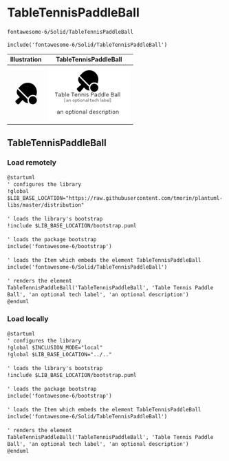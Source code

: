 # TableTennisPaddleBall


```text
fontawesome-6/Solid/TableTennisPaddleBall
```

```text
include('fontawesome-6/Solid/TableTennisPaddleBall')
```



| Illustration | TableTennisPaddleBall |
| :---: | :---: |
| ![illustration for Illustration](../../fontawesome-6/Solid/TableTennisPaddleBall.png) | ![illustration for TableTennisPaddleBall](../../fontawesome-6/Solid/TableTennisPaddleBall.Local.png) |




## TableTennisPaddleBall

### Load remotely
```plantuml
@startuml
' configures the library
!global $LIB_BASE_LOCATION="https://raw.githubusercontent.com/tmorin/plantuml-libs/master/distribution"

' loads the library's bootstrap
!include $LIB_BASE_LOCATION/bootstrap.puml

' loads the package bootstrap
include('fontawesome-6/bootstrap')

' loads the Item which embeds the element TableTennisPaddleBall
include('fontawesome-6/Solid/TableTennisPaddleBall')

' renders the element
TableTennisPaddleBall('TableTennisPaddleBall', 'Table Tennis Paddle Ball', 'an optional tech label', 'an optional description')
@enduml
```

### Load locally
```plantuml
@startuml
' configures the library
!global $INCLUSION_MODE="local"
!global $LIB_BASE_LOCATION="../.."

' loads the library's bootstrap
!include $LIB_BASE_LOCATION/bootstrap.puml

' loads the package bootstrap
include('fontawesome-6/bootstrap')

' loads the Item which embeds the element TableTennisPaddleBall
include('fontawesome-6/Solid/TableTennisPaddleBall')

' renders the element
TableTennisPaddleBall('TableTennisPaddleBall', 'Table Tennis Paddle Ball', 'an optional tech label', 'an optional description')
@enduml
```

